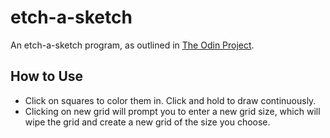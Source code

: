 # etch-a-sketch
An etch-a-sketch program, as outlined in [The Odin Project](https://www.theodinproject.com/lessons/foundations-etch-a-sketch).

## How to Use
- Click on squares to color them in. Click and hold to draw continuously.
- Clicking on new grid will prompt you to enter a new grid size, which will wipe the grid and create a new grid of the size you choose.